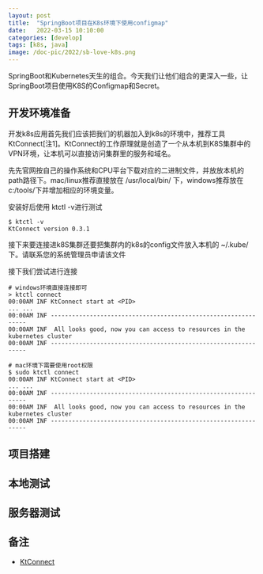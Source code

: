 ```yaml
---
layout: post
title:  "SpringBoot项目在K8s环境下使用configmap"
date:   2022-03-15 10:10:00
categories: [develop]
tags: [k8s, java]
image: /doc-pic/2022/sb-love-k8s.png
---
```

SpringBoot和Kubernetes天生的组合。今天我们让他们组合的更深入一些，让SpringBoot项目使用K8S的Configmap和Secret。

## 开发环境准备
开发k8s应用首先我们应该把我们的机器加入到k8s的环境中，推荐工具KtConnect[注1]。KtConnect的工作原理就是创造了一个从本机到K8S集群中的VPN环境，让本机可以直接访问集群里的服务和域名。

先先官网按自己的操作系统和CPU平台下载对应的二进制文件，并放放本机的path路径下。mac/linux推荐直接放在 /usr/local/bin/ 下，windows推荐放在c:/tools/下并增加相应的环境变量。

安装好后使用 ktctl -v进行测试

~~~ shell
$ ktctl -v
KtConnect version 0.3.1
~~~

接下来要连接进k8S集群还要把集群内的k8s的config文件放入本机的 ~/.kube/下。请联系您的系统管理员申请该文件

接下我们尝试进行连接 

~~~ shell
# windows环境直接连接即可
> ktctl connect
00:00AM INF KtConnect start at <PID>
... ...
00:00AM INF ---------------------------------------------------------------
00:00AM INF  All looks good, now you can access to resources in the kubernetes cluster
00:00AM INF ---------------------------------------------------------------

# mac环境下需要使用root权限
$ sudo ktctl connect
00:00AM INF KtConnect start at <PID>
... ...
00:00AM INF ---------------------------------------------------------------
00:00AM INF  All looks good, now you can access to resources in the kubernetes cluster
00:00AM INF ---------------------------------------------------------------
~~~

## 项目搭建

## 本地测试

## 服务器测试

## 备注

* [KtConnect](https://alibaba.github.io/kt-connect/#/)